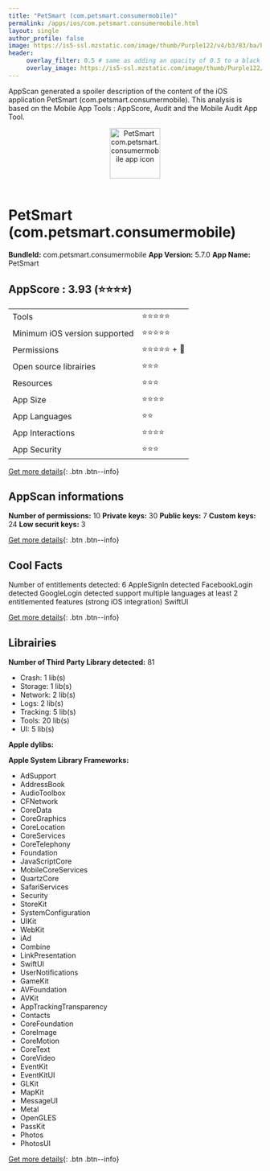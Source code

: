 ```yaml
---
title: "PetSmart (com.petsmart.consumermobile)"
permalink: /apps/ios/com.petsmart.consumermobile.html
layout: single
author_profile: false
image: https://is5-ssl.mzstatic.com/image/thumb/Purple122/v4/b3/83/ba/b383ba96-6d9b-ffa6-e81b-9693d4b8177f/AppIcon-1x_U007emarketing-0-2-0-85-220.png/512x512bb.jpg
header: 
     overlay_filter: 0.5 # same as adding an opacity of 0.5 to a black background
     overlay_image: https://is5-ssl.mzstatic.com/image/thumb/Purple122/v4/b3/83/ba/b383ba96-6d9b-ffa6-e81b-9693d4b8177f/AppIcon-1x_U007emarketing-0-2-0-85-220.png/512x512bb.jpg
---
```

AppScan generated a spoiler description of the content of the iOS application PetSmart (com.petsmart.consumermobile). This analysis is based on the Mobile App Tools : AppScore, Audit and the Mobile Audit App Tool.

  
  
<div style="text-align: center;"><img src="https://is5-ssl.mzstatic.com/image/thumb/Purple122/v4/b3/83/ba/b383ba96-6d9b-ffa6-e81b-9693d4b8177f/AppIcon-1x_U007emarketing-0-2-0-85-220.png/512x512bb.jpg" width="100" height="100" alt="PetSmart com.petsmart.consumermobile app icon"></div></br>
  
# PetSmart (com.petsmart.consumermobile)

**BundleId:** com.petsmart.consumermobile
**App Version:** 5.7.0
**App Name:** PetSmart


## AppScore : 3.93 (⭐️⭐️⭐️⭐️) 

<table>
<tr><td> Tools </td><td> ⭐️⭐️⭐️⭐️⭐️ </td></tr>
<tr><td> Minimum iOS version supported </td><td> ⭐️⭐️⭐️⭐️⭐️ </td></tr>
<tr><td> Permissions </td><td> ⭐️⭐️⭐️⭐️⭐️ + 🌟 </td></tr>
<tr><td> Open source librairies </td><td> ⭐️⭐️⭐️ </td></tr>
<tr><td> Resources </td><td> ⭐️⭐️⭐️ </td></tr>
<tr><td> App Size </td><td> ⭐️⭐️⭐️⭐️ </td></tr>
<tr><td> App Languages </td><td> ⭐️⭐️ </td></tr>
<tr><td> App Interactions </td><td> ⭐️⭐️⭐️⭐️ </td></tr>
<tr><td> App Security </td><td> ⭐️⭐️⭐️ </td></tr>
</table>

[Get more details](/pricing.html){: .btn .btn--info}  
  
## AppScan informations 

**Number of permissions:** 10
**Private keys:** 30
**Public keys:** 7
**Custom keys:** 24
**Low securit keys:** 3
  
[Get more details](/pricing.html){: .btn .btn--info}

## Cool Facts

Number of entitlements detected: 6
AppleSignIn detected
FacebookLogin detected
GoogleLogin detected
support multiple languages
at least 2 entitlemented features (strong iOS integration)
SwiftUI
  
[Get more details](/pricing.html){: .btn .btn--info}

## Librairies 
**Number of Third Party Library detected:** 81
- Crash: 1 lib(s)
- Storage: 1 lib(s)
- Network: 2 lib(s)
- Logs: 2 lib(s)
- Tracking: 5 lib(s)
- Tools: 20 lib(s)
- UI: 5 lib(s)

**Apple dylibs:**


**Apple System Library Frameworks:**
- AdSupport
- AddressBook
- AudioToolbox
- CFNetwork
- CoreData
- CoreGraphics
- CoreLocation
- CoreServices
- CoreTelephony
- Foundation
- JavaScriptCore
- MobileCoreServices
- QuartzCore
- SafariServices
- Security
- StoreKit
- SystemConfiguration
- UIKit
- WebKit
- iAd
- Combine
- LinkPresentation
- SwiftUI
- UserNotifications
- GameKit
- AVFoundation
- AVKit
- AppTrackingTransparency
- Contacts
- CoreFoundation
- CoreImage
- CoreMotion
- CoreText
- CoreVideo
- EventKit
- EventKitUI
- GLKit
- MapKit
- MessageUI
- Metal
- OpenGLES
- PassKit
- Photos
- PhotosUI


  
[Get more details](/pricing.html){: .btn .btn--info}

